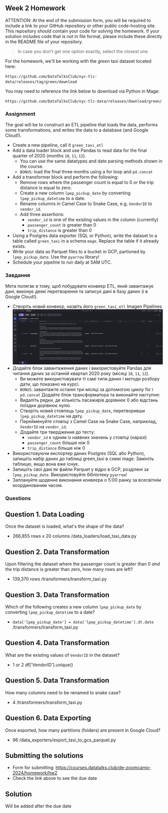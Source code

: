## Week 2 Homework

ATTENTION: At the end of the submission form, you will be required to include a link to your GitHub repository or other public code-hosting site. This repository should contain your code for solving the homework. If your solution includes code that is not in file format, please include these directly in the README file of your repository.

> In case you don't get one option exactly, select the closest one 

For the homework, we'll be working with the _green_ taxi dataset located here:

`https://github.com/DataTalksClub/nyc-tlc-data/releases/tag/green/download`

You may need to reference the link below to download via Python in Mage:

`https://github.com/DataTalksClub/nyc-tlc-data/releases/download/green/`

### Assignment

The goal will be to construct an ETL pipeline that loads the data, performs some transformations, and writes the data to a database (and Google Cloud!).

- Create a new pipeline, call it `green_taxi_etl`
- Add a data loader block and use Pandas to read data for the final quarter of 2020 (months `10`, `11`, `12`).
  - You can use the same datatypes and date parsing methods shown in the course.
  - `BONUS`: load the final three months using a for loop and `pd.concat`
- Add a transformer block and perform the following:
  - Remove rows where the passenger count is equal to 0 _or_ the trip distance is equal to zero.
  - Create a new column `lpep_pickup_date` by converting `lpep_pickup_datetime` to a date.
  - Rename columns in Camel Case to Snake Case, e.g. `VendorID` to `vendor_id`.
  - Add three assertions:
    - `vendor_id` is one of the existing values in the column (currently)
    - `passenger_count` is greater than 0
    - `trip_distance` is greater than 0
- Using a Postgres data exporter (SQL or Python), write the dataset to a table called `green_taxi` in a schema `mage`. Replace the table if it already exists.
- Write your data as Parquet files to a bucket in GCP, partioned by `lpep_pickup_date`. Use the `pyarrow` library!
- Schedule your pipeline to run daily at 5AM UTC.

### Завдання
Мета полягає в тому, щоб побудувати конвеєр ETL, який завантажує дані, виконує деякі перетворення та записує дані в базу даних (і в Google Cloud!).

- Створіть новий конвеєр, назвіть його `green_taxi_etl`
Imagen Pipelines
![Mage Pipeline](./screenshots/green_taxi_etl.jpg "Green Taxi ETL")
- Додайте блок завантаження даних і використовуйте Pandas для читання даних за останній квартал 2020 року (місяці `10`, `11`, `12`).
  - Ви можете використовувати ті самі типи даних і методи розбору дати, що показано на курсі.
  - `BONUS`: завантажте останні три місяці за допомогою циклу for і `pd.concat`
Додайте блок трансформатора та виконайте наступне:
  - Видаліть рядки, де кількість пасажирів дорівнює 0 або відстань поїздки дорівнює нулю.
  - Створіть новий стовпець `lpep_pickup_date`, перетворивши `lpep_pickup_datetime` на дату.
  - Перейменуйте стовпці з Camel Case на Snake Case, наприклад, `VendorID` на `vendor_id`.
  - Додайте три твердження до тесту:
    - `vendor_id` є одним із наявних значень у стовпці (наразі)
    - `passenger_count` більше ніж 0
    - `trip_distance` більше ніж 0
- Використовуючи експортер даних Postgres (SQL або Python), запишіть набір даних до таблиці green_taxi в схемі mage. Замініть таблицю, якщо вона вже існує.
- Запишіть свої дані як файли Parquet у відро в GCP, розділені за `lpep_pickup_date`. Використовуйте бібліотеку `pyarrow`!
- Заплануйте щоденне виконання конвеєра о 5:00 ранку за всесвітнім координованим часом.

### Questions

## Question 1. Data Loading

Once the dataset is loaded, what's the shape of the data?

* 266,855 rows x 20 columns /data_loaders/load_taxi_data.py
  

## Question 2. Data Transformation

Upon filtering the dataset where the passenger count is greater than 0 _and_ the trip distance is greater than zero, how many rows are left?

* 139,370 rows /transformers/transform_taxi.py

## Question 3. Data Transformation

Which of the following creates a new column `lpep_pickup_date` by converting `lpep_pickup_datetime` to a date?

* `data['lpep_pickup_date'] = data['lpep_pickup_datetime'].dt.date` /transformers/transform_taxi.py

## Question 4. Data Transformation

What are the existing values of `VendorID` in the dataset?

* 1 or 2      df['VendorID'].unique()

## Question 5. Data Transformation

How many columns need to be renamed to snake case?

* 4 /transformers/transform_taxi.py

## Question 6. Data Exporting

Once exported, how many partitions (folders) are present in Google Cloud?

* 96 /data_exporters/export_taxi_to_gcs_parquet.py

## Submitting the solutions

* Form for submitting: https://courses.datatalks.club/de-zoomcamp-2024/homework/hw2
* Check the link above to see the due date
  
## Solution

Will be added after the due date
